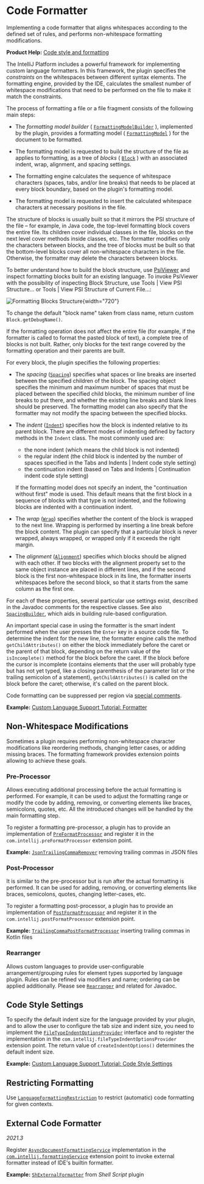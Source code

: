 <!-- Copyright 2000-2024 JetBrains s.r.o. and contributors. Use of this source code is governed by the Apache 2.0 license. -->

# Code Formatter

<link-summary>Implementing a code formatter that aligns whitespaces according to the defined set of rules, and performs non-whitespace formatting modifications.</link-summary>

<tldr>

**Product Help:** [Code style and formatting](https://www.jetbrains.com/help/idea/code-style.html)

</tldr>

The IntelliJ Platform includes a powerful framework for implementing custom language formatters.
In this framework, the plugin specifies the *constraints* on the whitespaces between different syntax elements.
The formatting engine, provided by the IDE, calculates the smallest number of whitespace modifications that need to be performed on the file to make it match the constraints.

The process of formatting a file or a file fragment consists of the following main steps:

*  The _formatting model builder_ (
   [`FormattingModelBuilder`](%gh-ic%/platform/code-style-api/src/com/intellij/formatting/FormattingModelBuilder.java)
   ), implemented by the plugin, provides a formatting model (
   [`FormattingModel`](%gh-ic%/platform/code-style-api/src/com/intellij/formatting/FormattingModel.java)
   ) for the document to be formatted.

*  The formatting model is requested to build the structure of the file as applies to formatting, as a tree of _blocks_ (
   [`Block`](%gh-ic%/platform/code-style-api/src/com/intellij/formatting/Block.java)
   ) with an associated indent, wrap, alignment, and spacing settings.

*  The formatting engine calculates the sequence of whitespace characters (spaces, tabs, and/or line breaks) that needs to be placed at every block boundary, based on the plugin's formatting model.

*  The formatting model is requested to insert the calculated whitespace characters at necessary positions in the file.

The structure of blocks is usually built so that it mirrors the PSI structure of the file – for example, in Java code, the top-level formatting block covers the entire file.
Its children cover individual classes in the file, blocks on the next level cover methods inside classes, etc.
The formatter modifies only the characters between blocks, and the tree of blocks must be built so that the bottom-level blocks cover all non-whitespace characters in the file.
Otherwise, the formatter may delete the characters between blocks.

To better understand how to build the block structure, use [PsiViewer](explore_api.md#31-use-internal-mode-and-psiviewer) and inspect formatting blocks built for an existing language.
To invoke PsiViewer with the possibility of inspecting <control>Block Structure</control>, use <ui-path>Tools | View PSI Structure...</ui-path> or <ui-path>Tools | View PSI Structure of Current File...</ui-path>:

![Formatting Blocks Structure](psi_viewer_formatting_blocks.png){width="720"}

To change the default "block name" taken from class name, return custom `Block.getDebugName()`.

If the formatting operation does not affect the entire file (for example, if the formatter is called to format the pasted block of text), a complete tree of blocks is not built.
Rather, only blocks for the text range covered by the formatting operation and their parents are built.

For every block, the plugin specifies the following properties:

* The _spacing_ ([`Spacing`](%gh-ic%/platform/code-style-api/src/com/intellij/formatting/Spacing.java)) specifies what spaces or line breaks are inserted between the specified children of the block.
   The spacing object specifies the minimum and maximum number of spaces that must be placed between the specified child blocks, the minimum number of line breaks to put there, and whether the existing line breaks and blank lines should be preserved.
   The formatting model can also specify that the formatter may not modify the spacing between the specified blocks.

* The _indent_ ([`Indent`](%gh-ic%/platform/code-style-api/src/com/intellij/formatting/Indent.java)) specifies how the block is indented relative to its parent block.
   There are different modes of indenting defined by factory methods in the `Indent` class.
   The most commonly used are:
  * the none indent (which means the child block is not indented)
  * the regular indent (the child block is indented by the number of spaces specified in the <control>Tabs and Indents | Indent</control> code style setting)
  * the continuation indent (based on <control>Tabs and Indents | Continuation indent</control> code style setting)

  If the formatting model does not specify an indent, the "continuation without first" mode is used.
     This default means that the first block in a sequence of blocks with that type is not indented, and the following blocks are indented with a continuation indent.

* The _wrap_ ([`Wrap`](%gh-ic%/platform/code-style-api/src/com/intellij/formatting/Wrap.java)) specifies whether the content of the block is wrapped to the next line.
   Wrapping is performed by inserting a line break before the block content.
   The plugin can specify that a particular block is never wrapped, always wrapped, or wrapped only if it exceeds the right margin.

* The _alignment_ ([`Alignment`](%gh-ic%/platform/code-style-api/src/com/intellij/formatting/Alignment.java)) specifies which blocks should be aligned with each other.
   If two blocks with the alignment property set to the same object instance are placed in different lines, and if the second block is the first non-whitespace block in its line, the formatter inserts whitespaces before the second block, so that it starts from the same column as the first one.

For each of these properties, several particular use settings exist, described in the Javadoc comments for the respective classes.
See also [`SpacingBuilder`](%gh-ic%/platform/code-style-api/src/com/intellij/formatting/SpacingBuilder.java), which aids in building rule-based configuration.

An important special case in using the formatter is the smart indent performed when the user presses the `Enter` key in a source code file.
To determine the indent for the new line, the formatter engine calls the method `getChildAttributes()` on either the block immediately before the caret or the parent of that block, depending on the return value of the `isIncomplete()` method for the block before the caret.
If the block before the cursor is incomplete (contains elements that the user will probably type but has not yet typed, like a closing parenthesis of the parameter list or the trailing semicolon of a statement), `getChildAttributes()` is called on the block before the caret; otherwise, it's called on the parent block.

Code formatting can be suppressed per region via [special comments](https://youtrack.jetbrains.com/issue/IDEA-56995#comment=27-605969).

**Example:**
[Custom Language Support Tutorial: Formatter](formatter.md)

## Non-Whitespace Modifications

Sometimes a plugin requires performing non-whitespace character modifications like reordering methods, changing letter cases, or adding missing braces.
The formatting framework provides extension points allowing to achieve these goals.

### Pre-Processor

Allows executing additional processing before the actual formatting is performed.
For example, it can be used to adjust the formatting range or modify the code by adding, removing, or converting elements like braces, semicolons, quotes, etc.
All the introduced changes will be handled by the main formatting step.

To register a formatting pre-processor, a plugin has to provide an implementation of [`PreFormatProcessor`](%gh-ic%/platform/code-style-api/src/com/intellij/psi/impl/source/codeStyle/PreFormatProcessor.java) and register it in the `com.intellij.preFormatProcessor` extension point.

**Example:**
[`JsonTrailingCommaRemover`](%gh-ic%/json/src/com/intellij/json/formatter/JsonTrailingCommaRemover.java) removing trailing commas in JSON files

### Post-Processor

It is similar to the pre-processor but is run after the actual formatting is performed.
It can be used for adding, removing, or converting elements like braces, semicolons, quotes, changing letter-cases, etc.

To register a formatting post-processor, a plugin has to provide an implementation of [`PostFormatProcessor`](%gh-ic%/platform/code-style-api/src/com/intellij/psi/impl/source/codeStyle/PostFormatProcessor.java) and register it in the `com.intellij.postFormatProcessor` extension point.

**Example:**
[`TrailingCommaPostFormatProcessor`](%gh-ic%/plugins/kotlin/code-insight/impl-base/src/org/jetbrains/kotlin/idea/formatter/TrailingCommaPostFormatProcessor.kt) inserting trailing commas in Kotlin files

### Rearranger

Allows custom languages to provide user-configurable arrangement/grouping rules for element types supported by language plugin.
Rules can be refined via modifiers and name; ordering can be applied additionally.
Please see [`Rearranger`](%gh-ic%/platform/code-style-api/src/com/intellij/psi/codeStyle/arrangement/Rearranger.java) and related for Javadoc.

## Code Style Settings

To specify the default indent size for the language provided by your plugin, and to allow the user to configure the tab size and indent size, you need to implement the [`FileTypeIndentOptionsProvider`](%gh-ic%/platform/lang-api/src/com/intellij/psi/codeStyle/FileTypeIndentOptionsProvider.java) interface and to register the implementation in the `com.intellij.fileTypeIndentOptionsProvider` extension point.
The return value of `createIndentOptions()` determines the default indent size.

**Example:**
[Custom Language Support Tutorial: Code Style Settings](code_style_settings.md)

## Restricting Formatting

Use [`LanguageFormattingRestriction`](%gh-ic%/platform/code-style-api/src/com/intellij/lang/LanguageFormattingRestriction.java) to restrict (automatic) code formatting for given contexts.

## External Code Formatter

_2021.3_

Register [`AsyncDocumentFormattingService`](%gh-ic%/platform/code-style-api/src/com/intellij/formatting/service/AsyncDocumentFormattingService.java) implementation in the [`com.intellij.formattingService`](https://jb.gg/ipe?extensions=com.intellij.formattingService) extension point to invoke external formatter instead of IDE's builtin formatter.

**Example:**
[`ShExternalFormatter`](%gh-ic%/plugins/sh/core/src/com/intellij/sh/formatter/ShExternalFormatter.java) from _Shell Script_ plugin
